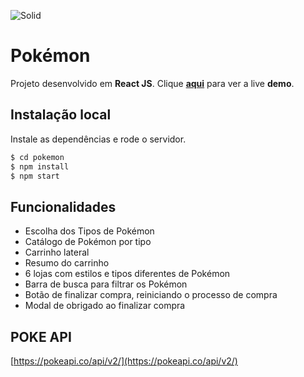 ![Solid](https://upload.wikimedia.org/wikipedia/commons/thumb/9/98/International_Pok%C3%A9mon_logo.svg/1200px-International_Pok%C3%A9mon_logo.svg.png)

# Pokémon

Projeto desenvolvido em **React JS**. Clique  **[aqui](https://desafio-pokemon-store.netlify.app/)**  para ver a live **demo**.


## Instalação local

Instale as dependências e rode o servidor.
```sh
$ cd pokemon
$ npm install 
$ npm start
```

## Funcionalidades
 

- Escolha dos Tipos de Pokémon
- Catálogo de Pokémon por tipo
- Carrinho lateral
- Resumo do carrinho
- 6 lojas com estilos e tipos diferentes de Pokémon
- Barra de busca para filtrar os Pokémon
- Botão de finalizar compra, reiniciando o processo de compra
- Modal de obrigado ao finalizar compra

## POKE API
 [https://pokeapi.co/api/v2/](https://pokeapi.co/api/v2/)
